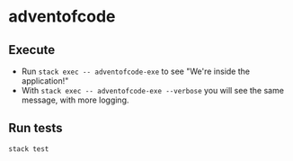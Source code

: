 # adventofcode

## Execute  

* Run `stack exec -- adventofcode-exe` to see "We're inside the application!"
* With `stack exec -- adventofcode-exe --verbose` you will see the same message, with more logging.

## Run tests

`stack test`
